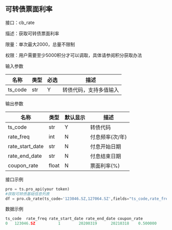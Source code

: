 ## 可转债票面利率

接口：cb_rate

描述：获取可转债票面利率

限量：单次最大2000，总量不限制

权限：用户需要至少5000积分才可以调取，具体请参阅积分获取办法

输入参数

| 名称 | 类型 | 必选 | 描述 |
| --- | --- | --- | --- |
| ts_code | str | Y | 转债代码，支持多值输入 |

输出参数

| 名称 | 类型 | 默认显示 | 描述 |
| --- | --- | --- | --- |
| ts_code | str | Y | 转债代码 |
| rate_freq | int | N | 付息频率(次/年) |
| rate_start_date | str | N | 付息开始日期 |
| rate_end_date | str | N | 付息结束日期 |
| coupon_rate | float | N | 票面利率(%) |

接口示例

```python
pro = ts.pro_api(your token)
#获取可转债基础信息列表
df = pro.cb_rate(ts_code='123046.SZ,127064.SZ',fields="ts_code,rate_freq,rate_start_date,rate_end_date,coupon_rate")
```

数据示例

```python
ts_code  rate_freq rate_start_date rate_end_date coupon_rate
0   123046.SZ          1        20200319      20210318    0.500000
```